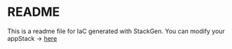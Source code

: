 # README
This is a readme file for IaC generated with StackGen.
You can modify your appStack -> [here](http://main.dev.stackgen.com/appstacks/846329c4-450f-42aa-9056-d57075a523bc)
